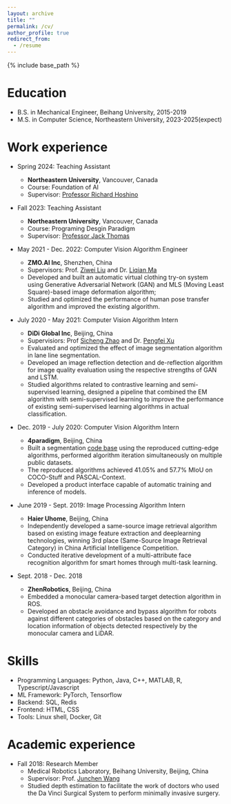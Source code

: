 ```yaml
---
layout: archive
title: ""
permalink: /cv/
author_profile: true
redirect_from:
  - /resume
---
```


{% include base_path %}

Education
======
* B.S. in Mechanical Engineer, Beihang University, 2015-2019
* M.S. in Computer Science, Northeastern University, 2023-2025(expect)

Work experience
======
* Spring 2024: Teaching Assistant
  * **Northeastern University**, Vancouver, Canada
  * Course: Foundation of AI
  * Supervisor: [Professor Richard Hoshino](https://www.richardhoshino.com)

* Fall 2023: Teaching Assistant
  * **Northeastern University**, Vancouver, Canada
  * Course: Programing Desgin Paradigm
  * Supervisor: [Professor Jack Thomas](https://drjackthomas.ca/)

* May 2021 - Dec. 2022: Computer Vision Algorithm Engineer
  * **ZMO.AI Inc**, Shenzhen, China
  * Supervisors: Prof. [Ziwei Liu](https://liuziwei7.github.io/) and Dr. [Liqian Ma](https://charliememory.github.io/)
  * Developed and built an automatic virtual clothing try-on system using Generative Adversarial Network (GAN) and MLS (Moving Least Square)-based image deformation algorithm;
  * Studied and optimized the performance of human pose transfer algorithm and improved the existing algorithm.

* July 2020 - May 2021: Computer Vision Algorithm Intern
  * **DiDi Global Inc**, Beijing, China
  * Supervisiors: Prof [Sicheng Zhao](https://sites.google.com/view/schzhao) and Dr. [Pengfei Xu](https://scholar.google.com/citations?user=ck6i0ucAAAAJ&hl=en)
  * Evaluated and optimized the effect of image segmentation algorithm in lane line segmentation.
  * Developed an image reflection detection and de-reflection algorithm for image quality evaluation using the respective strengths of GAN and LSTM.
  * Studied algorithms related to contrastive learning and semi-supervised learning, designed a pipeline that combined the EM algorithm with semi-supervised learning to improve the performance of existing semi-supervised learning algorithms in actual classification.

* Dec. 2019 - July 2020: Computer Vision Algorithm Intern
  * **4paradigm**, Beijing, China
  * Built a segmentation [code base](https://github.com/rorschach-xiao/auto-seg) using the reproduced cutting-edge algorithms, performed algorithm iteration simultaneously on multiple public datasets.
  * The reproduced algorithms achieved 41.05% and 57.7% MIoU on COCO-Stuff and PASCAL-Context.
  * Developed a product interface capable of automatic training and inference of models.

* June 2019 - Sept. 2019: Image Processing Algorithm Intern
  * **Haier Uhome**, Beijing, China
  * Independently developed a same-source image retrieval algorithm based on existing image feature extraction and deeplearning technologies, winning 3rd place (Same-Source Image Retrieval Category) in China Artificial Intelligence Competition.
  * Conducted iterative development of a multi-attribute face recognition algorithm for smart homes through multi-task learning.

* Sept. 2018 - Dec. 2018
  * **ZhenRobotics**, Beijing, China
  * Embedded a monocular camera-based target detection algorithm in ROS.
  * Developed an obstacle avoidance and bypass algorithm for robots against different categories of obstacles based on the category and location information of objects detected respectively by the monocular camera and LiDAR.
  
Skills
======
* Programming Languages: Python, Java, C++, MATLAB, R, Typescript/Javascript
* ML Framework: PyTorch, Tensorflow
* Backend: SQL, Redis
* Frontend: HTML, CSS
* Tools: Linux shell, Docker, Git

Academic experience
======
* Fall 2018: Research Member
  * Medical Robotics Laboratory, Beihang University, Beijing, China
  * Supervisor: Prof. [Junchen Wang](https://mrs.buaa.edu.cn/?page_id=18)
  * Studied depth estimation to facilitate the work of doctors who used the Da Vinci Surgical System to perform minimally invasive surgery.

